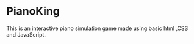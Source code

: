 # PianoKing
This is an interactive piano simulation game made using basic html ,CSS and JavaScript.
